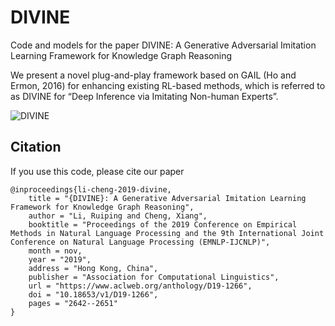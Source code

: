 # DIVINE
Code and models for the paper DIVINE: A Generative Adversarial Imitation Learning Framework for Knowledge Graph Reasoning

We present a novel plug-and-play framework based on GAIL (Ho and Ermon, 2016) for enhancing existing RL-based methods, which is referred to as DIVINE for “Deep Inference via Imitating Non-human Experts”.

![DIVINE](https://github.com/Ruiping-Li/DIVINE/blob/master/images/framework.PNG)

## Citation

If you use this code, please cite our paper
```
@inproceedings{li-cheng-2019-divine,
    title = "{DIVINE}: A Generative Adversarial Imitation Learning Framework for Knowledge Graph Reasoning",
    author = "Li, Ruiping and Cheng, Xiang",
    booktitle = "Proceedings of the 2019 Conference on Empirical Methods in Natural Language Processing and the 9th International Joint Conference on Natural Language Processing (EMNLP-IJCNLP)",
    month = nov,
    year = "2019",
    address = "Hong Kong, China",
    publisher = "Association for Computational Linguistics",
    url = "https://www.aclweb.org/anthology/D19-1266",
    doi = "10.18653/v1/D19-1266",
    pages = "2642--2651"
}
```
